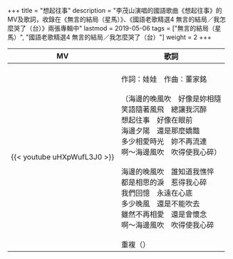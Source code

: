 +++
title = "想起往事"
description = "李茂山演唱的國語歌曲《想起往事》的MV及歌詞，收錄在《無言的結局（星馬）》、《國語老歌精選4 無言的結局／我怎麼哭了（台）》兩張專輯中"
lastmod = 2019-05-06
tags = ["無言的結局（星馬）", "國語老歌精選4 無言的結局／我怎麼哭了（台）"]
weight = 2
+++

MV  | 歌詞  
--------------|-------
{{< youtube uHXpWufL3J0 >}}|<br/>作詞：娃娃　作曲：董家銘<br/><br/>（海邊的晚風吹　好像是妳相隨<br/>笑語隨著風飛　總讓我沉醉<br/>想起往事　好像在眼前<br/>海邊夕陽　還是那麼嬌豔<br/>多少相愛時光　妳不再流連<br/>啊～海邊風吹　吹得使我心碎）<br/><br/>海邊的晚風吹　誰知道我憔悴<br/>都是相思的淚　惹得我心碎<br/>我們回憶　永遠在心底<br/>多少晚風　還是不能吹去<br/>雖然不再相愛　還是會懷念<br/>啊～海邊風吹　吹得使我心碎<br/><br/>重複（）  